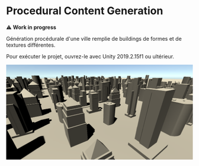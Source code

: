 # Procedural Content Generation

⚠ **Work in progress**

Génération procédurale d'une ville remplie de buildings de formes et de textures différentes.

Pour exécuter le projet, ouvrez-le avec Unity 2019.2.15f1 ou ultérieur.

![Capture](/Images/Capture.png)
